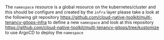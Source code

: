 The `namespace` resource is a global resource on the kubernetes/cluster and this should be configure and created by the `infra` layer please take a look at the following git repository https://github.com/cloud-native-toolkit/multi-tenancy-gitops-infra to define a new `namespace` and look at this repository https://github.com/cloud-native-toolkit/multi-tenancy-gitops/tree/kustomize  to use ArgoCD to deploy the `namespace`

